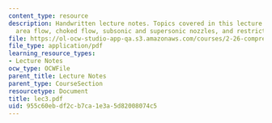 ```yaml
---
content_type: resource
description: Handwritten lecture notes. Topics covered in this lecture include variable
  area flow, choked flow, subsonic and supersonic nozzles, and restrictors.
file: https://ol-ocw-studio-app-qa.s3.amazonaws.com/courses/2-26-compressible-fluid-dynamics-spring-2004/955c60ebdf2cb7ca1e3a5d82008074c5_lec3.pdf
file_type: application/pdf
learning_resource_types:
- Lecture Notes
ocw_type: OCWFile
parent_title: Lecture Notes
parent_type: CourseSection
resourcetype: Document
title: lec3.pdf
uid: 955c60eb-df2c-b7ca-1e3a-5d82008074c5
---
```

